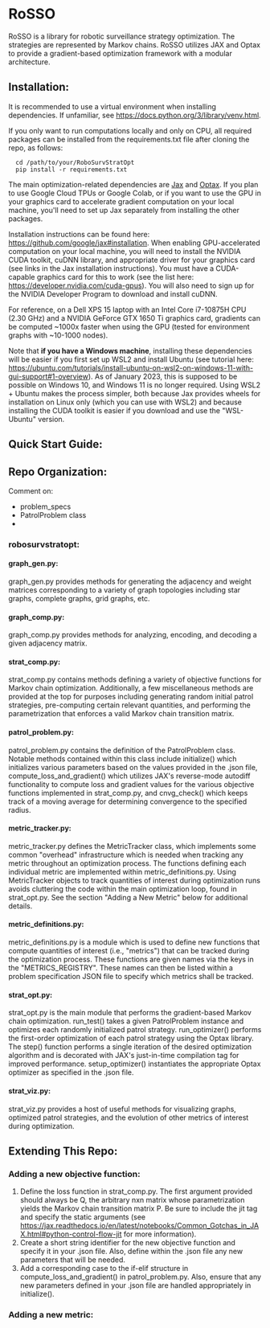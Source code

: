 # RoSSO
RoSSO is a library for robotic surveillance strategy optimization. The strategies are represented by Markov chains. RoSSO utilizes JAX and Optax to provide a gradient-based optimization framework with a modular architecture. 

## Installation:
It is recommended to use a virtual environment when installing dependencies. If unfamiliar, see https://docs.python.org/3/library/venv.html.

If you only want to run computations locally and only on CPU, all required packages can be installed from the requirements.txt file after cloning the repo, as follows: 

      cd /path/to/your/RoboSurvStratOpt
      pip install -r requirements.txt

The main optimization-related dependencies are [Jax](https://jax.readthedocs.io/en/latest/index.html) and [Optax](https://optax.readthedocs.io/en/latest/). If you plan to use Google Cloud TPUs or Google Colab, or if you want to use the GPU in your graphics card to accelerate gradient computation on your local machine, you'll need to set up Jax separately from installing the other packages.  

Installation instructions can be found here: https://github.com/google/jax#installation. When enabling GPU-accelerated computation on your local machine, you will need to install the NVIDIA CUDA toolkit, cuDNN library, and appropriate driver for your graphics card (see links in the Jax installation instructions). You must have a CUDA-capable graphics card for this to work (see the list here: https://developer.nvidia.com/cuda-gpus). You will also need to sign up for the NVIDIA Developer Program to download and install cuDNN. 

For reference, on a Dell XPS 15 laptop with an Intel Core i7-10875H CPU (2.30 GHz) and a NVIDIA GeForce GTX 1650 Ti graphics card, gradients can be computed ~1000x faster when using the GPU (tested for environment graphs with ~10-1000 nodes).

Note that **if you have a Windows machine**, installing these dependencies will be easier if you first set up WSL2 and install Ubuntu (see tutorial here: https://ubuntu.com/tutorials/install-ubuntu-on-wsl2-on-windows-11-with-gui-support#1-overview). As of January 2023, this is supposed to be possible on Windows 10, and Windows 11 is no longer required. Using WSL2 + Ubuntu makes the process simpler, both because Jax provides wheels for installation on Linux only (which you can use with WSL2) and because installing the CUDA toolkit is easier if you download and use the "WSL-Ubuntu" version.

## Quick Start Guide:

## Repo Organization:
Comment on:
 - problem_specs
 - PatrolProblem class
 - 

### robosurvstratopt:
#### graph_gen.py: 
graph_gen.py provides methods for generating the adjacency and weight matrices corresponding to a variety of graph topologies including star graphs, complete graphs, grid graphs, etc. 

#### graph_comp.py:
graph_comp.py provides methods for analyzing, encoding, and decoding a given adjacency matrix. 

#### strat_comp.py: 
strat_comp.py contains methods defining a variety of objective functions for Markov chain optimization. Additionally, a few miscellaneous methods are provided at the top for purposes including generating random initial patrol strategies, pre-computing certain relevant quantities, and performing the parametrization that enforces a valid Markov chain transition matrix.
 
#### patrol_problem.py:
patrol_problem.py contains the definition of the PatrolProblem class. Notable methods contained within this class include initialize() which initializes various parameters based on the values provided in the .json file, compute_loss_and_gradient() which utilizes JAX's reverse-mode autodiff functionality to compute loss and gradient values for the various objective functions implemented in strat_comp.py, and cnvg_check() which keeps track of a moving average for determining convergence to the specified radius.

#### metric_tracker.py:
metric_tracker.py defines the MetricTracker class, which implements some common "overhead" infrastructure which is needed when tracking any metric throughout an optimization process. The functions defining each individual metric are implemented within metric_definitions.py. Using MetricTracker objects to track quantities of interest during optimization runs avoids cluttering the code within the main optimization loop, found in strat_opt.py. See the section "Adding a New Metric" below for additional details.

#### metric_definitions.py:
metric_definitions.py is a module which is used to define new functions that compute quantities of interest (i.e., "metrics") that can be tracked during the optimization process. These functions are given names via the keys in the "METRICS_REGISTRY". These names can then be listed within a problem specification JSON file to specify which metrics shall be tracked. 

#### strat_opt.py: 
strat_opt.py is the main module that performs the gradient-based Markov chain optimization. run_test() takes a given PatrolProblem instance and optimizes each randomly initialized patrol strategy. run_optimizer() performs the first-order optimization of each patrol strategy using the Optax library. The step() function performs a single iteration of the desired optimization algorithm and is decorated with JAX's just-in-time compilation tag for improved performance. setup_optimizer() instantiates the appropriate Optax optimizer as specified in the .json file. 

#### strat_viz.py: 
strat_viz.py provides a host of useful methods for visualizing graphs, optimized patrol strategies, and the evolution of other metrics of interest during optimization. 
      
## Extending This Repo:

### Adding a new objective function:
1. Define the loss function in strat_comp.py. The first argument provided should always be Q, the arbitrary nxn matrix whose parametrization yields the Markov chain transition matrix P. Be sure to include the jit tag and specify the static arguments (see https://jax.readthedocs.io/en/latest/notebooks/Common_Gotchas_in_JAX.html#python-control-flow-jit for more information).
2. Create a short string identifier for the new objective function and specify it in your .json file. Also, define within the .json file any new parameters that will be needed. 
3. Add a corresponding case to the if-elif structure in compute_loss_and_gradient() in patrol_problem.py. Also, ensure that any new parameters defined in your .json file are handled appropriately in initialize().

### Adding a new metric:


